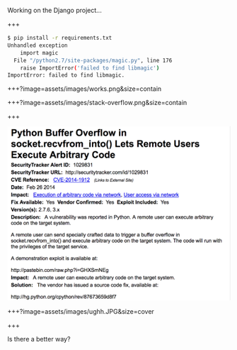 
Working on the Django project...
 
+++

```bash
$ pip install -r requirements.txt
Unhandled exception
    import magic
  File "/python2.7/site-packages/magic.py", line 176
    raise ImportError('failed to find libmagic')
ImportError: failed to find libmagic.
```

+++?image=assets/images/works.png&size=contain

+++?image=assets/images/stack-overflow.png&size=contain

+++

![vulnerability](assets/images/python_exploit.png)


+++?image=assets/images/ughh.JPG&size=cover

+++

Is there a better way?